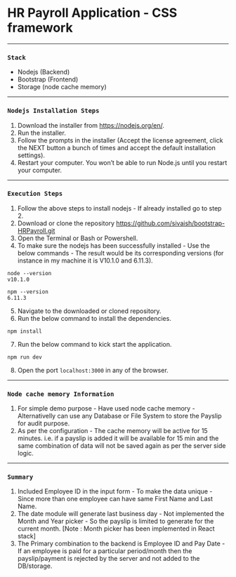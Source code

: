 # HR Payroll Application - CSS framework

---
### `Stack`
* Nodejs (Backend)
* Bootstrap (Frontend)
* Storage (node cache memory)

---

### `Nodejs Installation Steps`
1. Download the installer from https://nodejs.org/en/.
2. Run the installer.
3. Follow the prompts in the installer (Accept the license agreement, click the NEXT button a bunch of times and accept the default installation settings).
4. Restart your computer. You won’t be able to run Node.js until you restart your computer.

---

### `Execution Steps`
1. Follow the above steps to install nodejs - If already installed go to step 2.
2. Download or clone the repository https://github.com/sivaish/bootstrap-HRPayroll.git
3. Open the Terminal or Bash or Powershell.
4. To make sure the nodejs has been successfully installed - Use the below commands - The result would be its corresponding versions (for instance in my machine it is V10.1.0 and 6.11.3).

```
node --version
v10.1.0
```
```
npm --version
6.11.3
```

5. Navigate to the downloaded or cloned repository.
6. Run the below command to install the dependencies.
```
npm install
```
7. Run the below command to kick start the application.
```
npm run dev
```
8. Open the port `localhost:3000` in any of the browser.

---

### `Node cache memory Information`
1. For simple demo purpose  - Have used node cache memory - Alternativelly can use any Database or File System to store the Payslip for audit purpose.
2. As per the configuration - The cache memory will be active for 15 minutes. 
i.e. if a payslip is added it will be available for 15 min and the same combination of data will not be saved again as per the server side logic.

---
### `Summary`
1. Included Employee ID in the input form - To make the data unique - Since more than one employee can have same First Name and Last Name.
2. The date module will generate last business day - Not implemented the Month and Year picker - So the payslip is limited to generate for the current month. 
[Note : Month picker has been implemented in React stack]
3. The Primary combination to the backend is Employee ID and Pay Date - If an employee is paid for a particular period/month then the payslip/payment is rejected by the server and not added to the DB/storage.